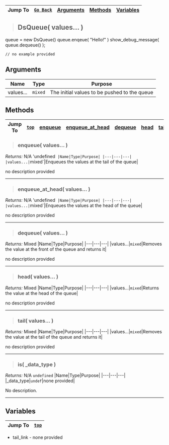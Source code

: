 |Jump To|[`Go Back`](Core-Index)|[Arguments](#arguments)|[Methods](#methods)|[Variables](#variables)|
|---|---|---|---|---|
>## DsQueue( values... )
 queue = new DsQueue()  queue.enqeue( "Hello!" ) show_debug_message( queue.dequeue() );
```GML
// no example provided
```
## Arguments
|Name|Type|Purpose|
|---|---|---|
|values...|`mixed`|The initial values to be pushed to the queue|

## Methods
|Jump To|[`top`](#)|[**enqueue**](#enqueue-values...-)|[**enqueue_at_head**](#enqueue_at_head-values...-)|[**dequeue**](#dequeue-values...-)|[**head**](#head-values...-)|[**tail**](#tail-values...-)|[**is**](#is-_data_type-)|
|---|---|---|---|---|---|---|---|
> ### enqueue( values... )
*Returns:* N/A 'undefined`
|Name|Type|Purpose|
|---|---|---|
|values...|`mixed`|Enqueues the values at the tail of the queue|

no description provided
***
> ### enqueue_at_head( values... )
*Returns:* N/A 'undefined`
|Name|Type|Purpose|
|---|---|---|
|values...|`mixed`|Enqueues the values at the head of the queue|

no description provided
***
> ### dequeue( values... )
*Returns:* Mixed
|Name|Type|Purpose|
|---|---|---|
|values...|`mixed`|Removes the value at the front of the queue and returns it|

no description provided
***
> ### head( values... )
*Returns:* Mixed
|Name|Type|Purpose|
|---|---|---|
|values...|`mixed`|Returns the value at the head of the queue|

no description provided
***
> ### tail( values... )
*Returns:* Mixed
|Name|Type|Purpose|
|---|---|---|
|values...|`mixed`|Removes the value at the tail of the queue and returns it|

no description provided
***
> ### is( _data_type )
*Returns:* N/A `undefined`
|Name|Type|Purpose|
|---|---|---|
|_data_type|`undef`|none provided|

No description.
***

## Variables
|Jump To|[`top`](#)|
|---|---|
* tail_link - none provided
